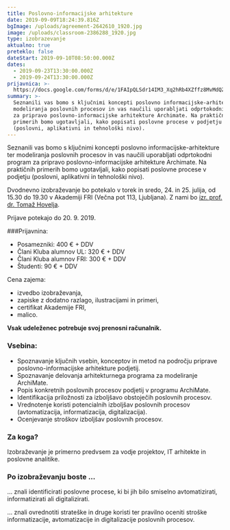 ```yaml
---
title: Poslovno-informacijske arhitekture
date: 2019-09-09T18:24:39.816Z
bgImage: /uploads/agreement-2642610_1920.jpg
image: /uploads/classroom-2386288_1920.jpg
type: izobrazevanje
aktualno: true
preteklo: false
dateStart: 2019-09-10T08:50:00.000Z
dates:
  - 2019-09-23T13:30:00.000Z
  - 2019-09-24T13:30:00.000Z
prijavnica: >-
  https://docs.google.com/forms/d/e/1FAIpQLSdr14IM3_Xq2hRb4XZffz8MvMdQZBxkp15zXPGWEU8tsX6RbA/viewform?usp=sf_link
summary: >-
  Seznanili vas bomo s ključnimi koncepti poslovno informacijske-arhitekture ter
  modeliranja poslovnih procesov in vas naučili uporabljati odprtokodni program
  za pripravo poslovno-informacijske arhitekture Archimate. Na praktičnih
  primerih bomo ugotavljali, kako popisati poslovne procese v podjetju
  (poslovni, aplikativni in tehnološki nivo).
---
```

Seznanili vas bomo s ključnimi koncepti poslovno informacijske-arhitekture ter modeliranja poslovnih procesov in vas naučili uporabljati odprtokodni program za pripravo poslovno-informacijske arhitekture Archimate. Na praktičnih primerih bomo ugotavljali, kako popisati poslovne procese v podjetju (poslovni, aplikativni in tehnološki nivo).

Dvodnevno izobraževanje bo potekalo v torek in sredo, 24. in 25. julija, od 15.30 do 19.30 v Akademiji FRI (Večna pot 113, Ljubljana). Z nami bo [izr. prof. dr. Tomaž Hovelja](https://akademijafri.si/izvajalci/toma%C5%BE-hovelja/).

Prijave potekajo do 20. 9. 2019.

\###Prijavnina: 

* Posamezniki: 400 € + DDV
* Člani Kluba alumnov UL: 320 € + DDV
* Člani Kluba alumnov FRI: 300 € + DDV
* Študenti: 90 € + DDV

Cena zajema:

* izvedbo izobraževanja,
* zapiske z dodatno razlago, ilustracijami in primeri,
* certifikat Akademije FRI,
* malico.

**Vsak udeleženec potrebuje svoj prenosni računalnik.**

### Vsebina:

* Spoznavanje ključnih vsebin, konceptov in metod na področju priprave poslovno-informacijske arhitekture podjetij.
* Spoznavanje delovanja arhitekturnega programa za modeliranje ArchiMate.
* Popis konkretnih poslovnih procesov podjetij v programu ArchiMate.
* Identifikacija priložnosti za izboljšavo obstoječih poslovnih procesov.
* Vrednotenje koristi potencialnih izboljšav poslovnih procesov (avtomatizacija, informatizacija, digitalizacija).
* Ocenjevanje stroškov izboljšav poslovnih procesov.

### Za koga?

Izobraževanje je primerno predvsem za vodje projektov, IT arhitekte in poslovne analitike.

### Po izobraževanju boste …

… znali identificirati poslovne procese, ki bi jih bilo smiselno avtomatizirati, informatizirati ali digitalizirati.

… znali ovrednotiti strateške in druge koristi ter pravilno oceniti stroške informatizacije, avtomatizacije in digitalizacije poslovnih procesov.
